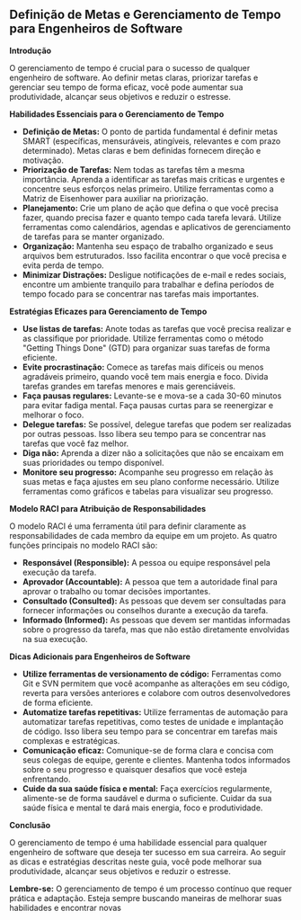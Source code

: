 ## Definição de Metas e Gerenciamento de Tempo para Engenheiros de Software

**Introdução**

O gerenciamento de tempo é crucial para o sucesso de qualquer engenheiro de software. Ao definir metas claras, priorizar tarefas e gerenciar seu tempo de forma eficaz, você pode aumentar sua produtividade, alcançar seus objetivos e reduzir o estresse.

**Habilidades Essenciais para o Gerenciamento de Tempo**

- **Definição de Metas:** O ponto de partida fundamental é definir metas SMART (específicas, mensuráveis, atingíveis, relevantes e com prazo determinado). Metas claras e bem definidas fornecem direção e motivação.
- **Priorização de Tarefas:** Nem todas as tarefas têm a mesma importância. Aprenda a identificar as tarefas mais críticas e urgentes e concentre seus esforços nelas primeiro. Utilize ferramentas como a Matriz de Eisenhower para auxiliar na priorização.
- **Planejamento:** Crie um plano de ação que defina o que você precisa fazer, quando precisa fazer e quanto tempo cada tarefa levará. Utilize ferramentas como calendários, agendas e aplicativos de gerenciamento de tarefas para se manter organizado.
- **Organização:** Mantenha seu espaço de trabalho organizado e seus arquivos bem estruturados. Isso facilita encontrar o que você precisa e evita perda de tempo.
- **Minimizar Distrações:** Desligue notificações de e-mail e redes sociais, encontre um ambiente tranquilo para trabalhar e defina períodos de tempo focado para se concentrar nas tarefas mais importantes.

**Estratégias Eficazes para Gerenciamento de Tempo**

- **Use listas de tarefas:** Anote todas as tarefas que você precisa realizar e as classifique por prioridade. Utilize ferramentas como o método "Getting Things Done" (GTD) para organizar suas tarefas de forma eficiente.
- **Evite procrastinação:** Comece as tarefas mais difíceis ou menos agradáveis primeiro, quando você tem mais energia e foco. Divida tarefas grandes em tarefas menores e mais gerenciáveis.
- **Faça pausas regulares:** Levante-se e mova-se a cada 30-60 minutos para evitar fadiga mental. Faça pausas curtas para se reenergizar e melhorar o foco.
- **Delegue tarefas:** Se possível, delegue tarefas que podem ser realizadas por outras pessoas. Isso libera seu tempo para se concentrar nas tarefas que você faz melhor.
- **Diga não:** Aprenda a dizer não a solicitações que não se encaixam em suas prioridades ou tempo disponível.
- **Monitore seu progresso:** Acompanhe seu progresso em relação às suas metas e faça ajustes em seu plano conforme necessário. Utilize ferramentas como gráficos e tabelas para visualizar seu progresso.

**Modelo RACI para Atribuição de Responsabilidades**

O modelo RACI é uma ferramenta útil para definir claramente as responsabilidades de cada membro da equipe em um projeto. As quatro funções principais no modelo RACI são:

- **Responsável (Responsible):** A pessoa ou equipe responsável pela execução da tarefa.
- **Aprovador (Accountable):** A pessoa que tem a autoridade final para aprovar o trabalho ou tomar decisões importantes.
- **Consultado (Consulted):** As pessoas que devem ser consultadas para fornecer informações ou conselhos durante a execução da tarefa.
- **Informado (Informed):** As pessoas que devem ser mantidas informadas sobre o progresso da tarefa, mas que não estão diretamente envolvidas na sua execução.

**Dicas Adicionais para Engenheiros de Software**

- **Utilize ferramentas de versionamento de código:** Ferramentas como Git e SVN permitem que você acompanhe as alterações em seu código, reverta para versões anteriores e colabore com outros desenvolvedores de forma eficiente.
- **Automatize tarefas repetitivas:** Utilize ferramentas de automação para automatizar tarefas repetitivas, como testes de unidade e implantação de código. Isso libera seu tempo para se concentrar em tarefas mais complexas e estratégicas.
- **Comunicação eficaz:** Comunique-se de forma clara e concisa com seus colegas de equipe, gerente e clientes. Mantenha todos informados sobre o seu progresso e quaisquer desafios que você esteja enfrentando.
- **Cuide da sua saúde física e mental:** Faça exercícios regularmente, alimente-se de forma saudável e durma o suficiente. Cuidar da sua saúde física e mental te dará mais energia, foco e produtividade.

**Conclusão**

O gerenciamento de tempo é uma habilidade essencial para qualquer engenheiro de software que deseja ter sucesso em sua carreira. Ao seguir as dicas e estratégias descritas neste guia, você pode melhorar sua produtividade, alcançar seus objetivos e reduzir o estresse.

**Lembre-se:** O gerenciamento de tempo é um processo contínuo que requer prática e adaptação. Esteja sempre buscando maneiras de melhorar suas habilidades e encontrar novas